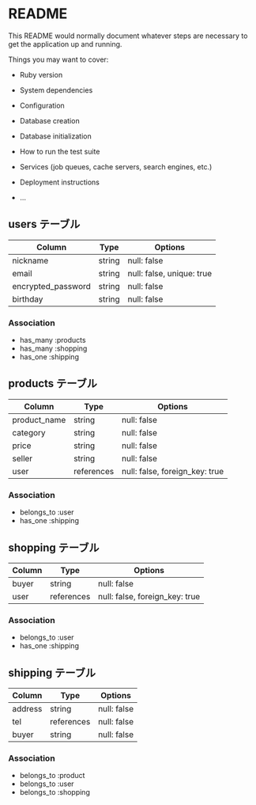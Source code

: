 # README

This README would normally document whatever steps are necessary to get the
application up and running.

Things you may want to cover:

* Ruby version

* System dependencies

* Configuration

* Database creation

* Database initialization

* How to run the test suite

* Services (job queues, cache servers, search engines, etc.)

* Deployment instructions

* ...

## users テーブル

| Column             | Type   | Options                   |
| ------------------ | ------ | ------------------------- |
| nickname           | string | null: false               |
| email              | string | null: false, unique: true |
| encrypted_password | string | null: false               |
| birthday           | string | null: false               |

### Association

- has_many :products
- has_many :shopping
- has_one  :shipping

## products テーブル

| Column       | Type       | Options                        |
| ------------ | ---------- | ------------------------------ |
| product_name | string     | null: false                    |
| category     | string     | null: false                    |
| price        | string     | null: false                    |
| seller       | string     | null: false                    |
| user         | references | null: false, foreign_key: true |

### Association

- belongs_to :user
- has_one    :shipping

## shopping テーブル

| Column | Type       | Options                        |
| ------ | ---------- | ------------------------------ |
| buyer  | string     | null: false                    |
| user   | references | null: false, foreign_key: true |

### Association

- belongs_to :user
- has_one    :shipping

## shipping テーブル

| Column  | Type       | Options     |
| ------- | ---------- | ----------- |
| address | string     | null: false |
| tel     | references | null: false |
| buyer   | string     | null: false |

### Association

- belongs_to :product
- belongs_to :user
- belongs_to :shopping
